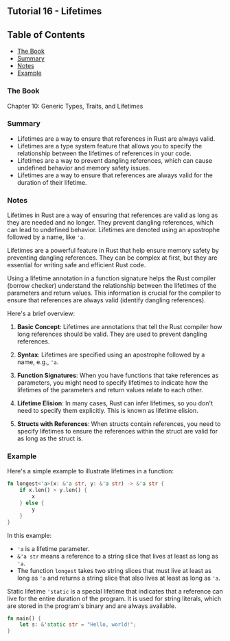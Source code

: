 ## Tutorial 16 - Lifetimes

## Table of Contents

<!-- vim-markdown-toc GFM -->

* [The Book](#the-book)
* [Summary](#summary)
* [Notes](#notes)
* [Example](#example)

<!-- vim-markdown-toc -->

### The Book

Chapter 10: Generic Types, Traits, and Lifetimes

### Summary

- Lifetimes are a way to ensure that references in Rust are always valid.
- Lifetimes are a type system feature that allows you to specify the relationship between the lifetimes of references in your code.
- Lifetimes are a way to prevent dangling references, which can cause undefined behavior and memory safety issues.
- Lifetimes are a way to ensure that references are always valid for the duration of their lifetime.

### Notes

Lifetimes in Rust are a way of ensuring that references are valid as long as they are needed and no longer. They prevent dangling references, which can lead to undefined behavior. Lifetimes are denoted using an apostrophe followed by a name, like `'a`.

Lifetimes are a powerful feature in Rust that help ensure memory safety by preventing dangling references. They can be complex at first, but they are essential for writing safe and efficient Rust code.

Using a lifetime annotation in a function signature helps the Rust compiler (borrow checker) understand the relationship between the lifetimes of the parameters and return values. This information is crucial for the compiler to ensure that references are always valid (identify dangling references).

Here's a brief overview:

1. **Basic Concept**: Lifetimes are annotations that tell the Rust compiler how long references should be valid. They are used to prevent dangling references.

2. **Syntax**: Lifetimes are specified using an apostrophe followed by a name, e.g., `'a`.

3. **Function Signatures**: When you have functions that take references as parameters, you might need to specify lifetimes to indicate how the lifetimes of the parameters and return values relate to each other.

4. **Lifetime Elision**: In many cases, Rust can infer lifetimes, so you don't need to specify them explicitly. This is known as lifetime elision.

5. **Structs with References**: When structs contain references, you need to specify lifetimes to ensure the references within the struct are valid for as long as the struct is.

### Example

Here's a simple example to illustrate lifetimes in a function:

```rust
fn longest<'a>(x: &'a str, y: &'a str) -> &'a str {
    if x.len() > y.len() {
        x
    } else {
        y
    }
}
```

In this example:

- `'a` is a lifetime parameter.
- `&'a str` means a reference to a string slice that lives at least as long as `'a`.
- The function `longest` takes two string slices that must live at least as long as `'a` and returns a string slice that also lives at least as long as `'a`.

Static lifetime `'static` is a special lifetime that indicates that a reference can live for the entire duration of the program. It is used for string literals, which are stored in the program's binary and are always available.

```rust
fn main() {
    let s: &'static str = "Hello, world!";
}
```
